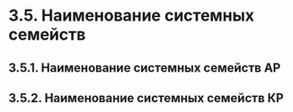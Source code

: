 # 3.5. Наименование системных семейств

## 3.5.1. Наименование системных семейств АР

## 3.5.2. Наименование системных семейств КР

